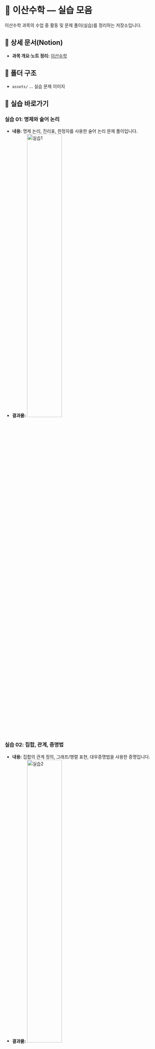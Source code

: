 # 🎲 이산수학 — 실습 모음

이산수학 과목의 수업 중 활동 및 문제 풀이(실습)를 정리하는 저장소입니다.

## 🔗 상세 문서(Notion)
- **과목 개요·노트 정리:** [이산수학](https://www.notion.so/295391b84d244078aaf34e6d1c3c6781?source=copy_link)

## 📂 폴더 구조
- `assets/` … 실습 문제 이미지

## 🧭 실습 바로가기

### 실습 01: 명제와 술어 논리
- **내용:** 명제 논리, 진리표, 한정자를 사용한 술어 논리 문제 풀이입니다.
- **결과물:**
  <img src="https://raw.githubusercontent.com/jihun-moon/daegu-univ-cs/main/2nd-grade/discrete-mathematics/assets/discrete-math-assignment-1.jpg" alt="실습1" width="48%">

<br>

### 실습 02: 집합, 관계, 증명법
- **내용:** 집합의 관계 정의, 그래프/행렬 표현, 대우증명법을 사용한 증명입니다.
- **결과물:**
  <img src="https://raw.githubusercontent.com/jihun-moon/daegu-univ-cs/main/2nd-grade/discrete-mathematics/assets/discrete-math-assignment-2.jpg" alt="실습2" width="48%">

<br>

### 실습 03: 경우의 수와 행렬
- **내용:** 순열과 조합을 이용한 경우의 수 계산 및 행렬 곱셈, 행렬식 풀이입니다.
- **결과물:**
  <img src="https://raw.githubusercontent.com/jihun-moon/daegu-univ-cs/main/2nd-grade/discrete-mathematics/assets/discrete-math-assignment-3.jpg" alt="실습3" width="48%">

<br>

### 실습 04: 트리, 그래프, 부울 대수
- **내용:** 트리 순회, 최소 신장 트리(MST) 탐색, 카르노 맵을 이용한 부울 대수 간소화입니다.
- **결과물:**
  <img src="https://raw.githubusercontent.com/jihun-moon/daegu-univ-cs/main/2nd-grade/discrete-mathematics/assets/discrete-math-assignment-4.jpg" alt="실습4" width="48%">

## 📄 라이선스
MIT
